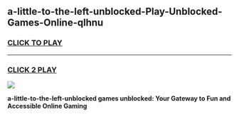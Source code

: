 
## a-little-to-the-left-unblocked-Play-Unblocked-Games-Online-qlhnu
<h3>
<a href="https://premium76.site?title=a-little-to-the-left-unblocked&ref=25A">CLICK TO PLAY</a></h3>
<hr>

<h3>
<a href="https://premium76.site?title=a-little-to-the-left-unblocked&ref=25A">CLICK 2 PLAY</a>
  
</h3>

<a href="https://premium76.site?title=a-little-to-the-left-unblocked&ref=25A"><img src="https://clearcache.store/games.png"></a>


**a-little-to-the-left-unblocked games unblocked: Your Gateway to Fun and Accessible Online Gaming**
